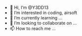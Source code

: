 - 👋 Hi, I’m @Y3DD13
- 👀 I’m interested in coding, airsoft 
- 🌱 I’m currently learning ...
- 💞️ I’m looking to collaborate on ...
- 📫 How to reach me ...

<!---
Y3DD13/Y3DD13 is a ✨ special ✨ repository because its `README.md` (this file) appears on your GitHub profile.
You can click the Preview link to take a look at your changes.
--->
